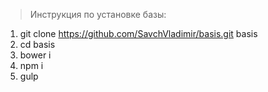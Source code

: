 > Инструкция по установке базы:
1. git clone https://github.com/SavchVladimir/basis.git basis
2. cd basis
3. bower i
4. npm i
5. gulp